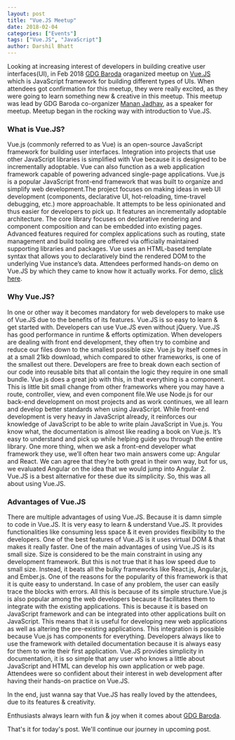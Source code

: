 ```yaml
---
layout: post
title: "Vue.JS Meetup"
date: 2018-02-04
categories: ["Events"]
tags: ["Vue.JS", "JavaScript"]
author: Darshil Bhatt
---
```


Looking at increasing interest of developers in building creative user interfaces(UI), in Feb 2018 [GDG Baroda](https://gdgbaroda.com/) oraganized meetup on [Vue.JS](https://vuejs.org/) which is JavaScript framework for building different types of UIs. When attendees got confirmation for this meetup, they were really excited, as they were going to learn something new & creative in this meetup. This meetup was lead by GDG Baroda co-organizer [Manan Jadhav](https://twitter.com/curosmj), as a speaker for meetup. Meetup began in the rocking way with introduction to Vue.JS.

### What is Vue.JS?
Vue.js (commonly referred to as Vue) is an open-source JavaScript framework for building user interfaces. Integration into projects that use other JavaScript libraries is simplified with Vue because it is designed to be incrementally adoptable. Vue can also function as a web application framework capable of powering advanced single-page applications. Vue.js is a popular JavaScript front-end framework that was built to organize and simplify web development.The project focuses on making ideas in web UI development (components, declarative UI, hot-reloading, time-travel debugging, etc.) more approachable. It attempts to be less opinionated and thus easier for developers to pick up. It features an incrementally adoptable architecture. The core library focuses on declarative rendering and component composition and can be embedded into existing pages. Advanced features required for complex applications such as routing, state management and build tooling are offered via officially maintained supporting libraries and packages. Vue uses an HTML-based template syntax that allows you to declaratively bind the rendered DOM to the underlying Vue instance’s data. Attendees performed hands-on demo on Vue.JS by which they came to know how it actually works. For demo, [click here](https://github.com/CurosMJ/vue-demos).

### Why Vue.JS?
In one or other way it becomes mandatory for web developers to make use of Vue.JS due to the benefits of its features. Vue.JS is so easy to learn & get started with. Developers can use Vue.JS even without jQuery. Vue.JS has good performance in runtime & efforts optimization. When developers are dealing with front end development, they often try to combine and reduce our files down to the smallest possible size. Vue.js by itself comes in at a small 21kb download, which compared to other frameworks, is one of the smallest out there. Developers are free to break down each section of our code into reusable bits that all contain the logic they require in one small bundle. Vue.js does a great job with this, in that everything is a component. This is little bit small change from other frameworks where you may have a route, controller, view, and even component file.We use Node.js for our back-end development on most projects and as work continues, we all learn and develop better standards when using JavaScript. While front-end development is very heavy in JavaScript already, it reinforces our knowledge of JavaScript to be able to write plain JavaScript in Vue.js. You know what, the documentation is almost like reading a book on Vue.js. It’s easy to understand and pick up while helping guide you through the entire library.  One more thing, when we ask a front-end developer what framework they use, we’ll often hear two main answers come up: Angular and React. We can agree that they’re both great in their own way, but for us, we evaluated Angular on the idea that we would jump into Angular 2. Vue.JS is a best alternative for these due its simplicity. So, this was all about using Vue.JS.

### Advantages of Vue.JS
There are multiple advantages of using Vue.JS. Because it is damn simple to code in Vue.JS. It is very easy to learn & understand Vue.JS. It provides functionalities like consuming less space & it even provides flexibility to the developers. One of the best features of Vue.JS is it uses virtual DOM & that makes it really faster. One of the main advantages of using Vue.JS is its small size. Size is considered to be the main constraint in using any development framework. But this is not true that it has low speed due to small size. Instead, it beats all the bulky frameworks like React.js, Angular.js, and Ember.js. One of the reasons for the popularity of this framework is that it is quite easy to understand. In case of any problem, the user can easily trace the blocks with errors. All this is because of its simple structure.Vue.js is also popular among the web developers because it facilitates them to integrate with the existing applications. This is because it is based on JavaScript framework and can be integrated into other applications built on JavaScript. This means that it is useful for developing new web applications as well as altering the pre-existing applications. This integration is possible because Vue.js has components for everything. Developers always like to use the framework with detailed documentation because it is always easy for them to write their first application. Vue.JS provides simplicity in documentation, it is so simple that any user who knows a little about JavaScript and HTML can develop his own application or web page. Attendees were so confident about their interest in web development after having their hands-on practice on Vue.JS.

In the end, just wanna say that Vue.JS has really loved by the attendees, due to its features & creativity.

Enthusiasts always learn with fun & joy when it comes about [GDG Baroda](https://gdgbaroda.com/).

That's it for today's post. We'll continue our journey in upcoming post.
